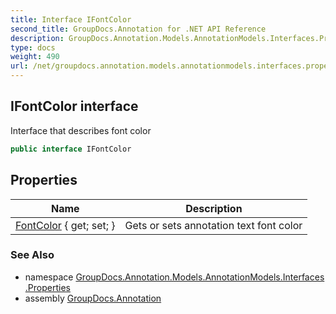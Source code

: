 ```yaml
---
title: Interface IFontColor
second_title: GroupDocs.Annotation for .NET API Reference
description: GroupDocs.Annotation.Models.AnnotationModels.Interfaces.Properties.IFontColor interface. Interface that describes font color
type: docs
weight: 490
url: /net/groupdocs.annotation.models.annotationmodels.interfaces.properties/ifontcolor/
---
```

## IFontColor interface

Interface that describes font color

```csharp
public interface IFontColor
```

## Properties

| Name | Description |
| --- | --- |
| [FontColor](../../groupdocs.annotation.models.annotationmodels.interfaces.properties/ifontcolor/fontcolor/) { get; set; } | Gets or sets annotation text font color |

### See Also

* namespace [GroupDocs.Annotation.Models.AnnotationModels.Interfaces.Properties](../../groupdocs.annotation.models.annotationmodels.interfaces.properties/)
* assembly [GroupDocs.Annotation](../../)


